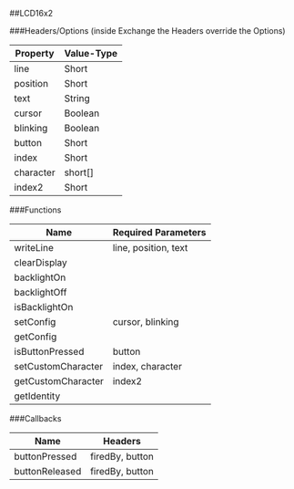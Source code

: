 ##LCD16x2


###Headers/Options (inside Exchange the Headers override the Options)


| Property             | Value-Type                              |
|----------------------|-----------------------------------------|
|                 line |      Short |
|             position |      Short |
|                 text |     String |
|               cursor |    Boolean |
|             blinking |    Boolean |
|               button |      Short |
|                index |      Short |
|            character |    short[] |
|               index2 |      Short |



###Functions

| Name                 | Required Parameters                      |
|----------------------|------------------------------------------|
|            writeLine |                     line, position, text |
|         clearDisplay |                                          |
|          backlightOn |                                          |
|         backlightOff |                                          |
|        isBacklightOn |                                          |
|            setConfig |                         cursor, blinking |
|            getConfig |                                          |
|      isButtonPressed |                                   button |
|   setCustomCharacter |                         index, character |
|   getCustomCharacter |                                   index2 |
|          getIdentity |                                          |




###Callbacks

| Name                 | Headers                                  |
|----------------------|------------------------------------------|
|        buttonPressed |                          firedBy, button |
|       buttonReleased |                          firedBy, button |


